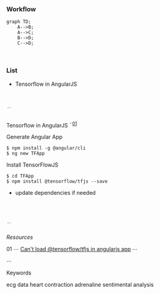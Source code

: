 ### Workflow

```mermaid
graph TD;
    A-->B;
    A-->C;
    B-->D;
    C-->D;
``` 

<br>

### List

* Tensorflow in AngularJS


<br>
<br>
﹊
<br>

Tensorflow in AngularJS <sup>᠄ [01](#r01)</sup>

Generate Angular App
```
$ npm install -g @angular/cli
$ ng new TFApp
```

Install TensorFlowJS
```
$ cd TFApp
$ npm install @tensorflow/tfjs --save
```
- update dependencies if needed


<br>
<br>
<br>
﹊

*Resources*

<a name="r01">01</a> ⋯ [Can't load @tensorflow/tfjs in angularjs app](https://stackoverflow.com/questions/50026629/cant-load-tensorflow-tfjs-in-angularjs-app)
<a name=""></a> ⋯ []()

<a name=""></a> ⋯ []()



Keywords

ecg data
heart contraction
adrenaline 
sentimental analysis